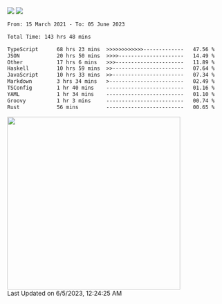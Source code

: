 <div>
  <img src="https://github-readme-stats.vercel.app/api?username=naporin0624&count_private=true&show_icons=true" />
  <img src="https://github-readme-stats.vercel.app/api/top-langs/?username=naporin0624&layout=compact&hide=css" />
  <!--START_SECTION:waka-->

```txt
From: 15 March 2021 - To: 05 June 2023

Total Time: 143 hrs 48 mins

TypeScript      68 hrs 23 mins  >>>>>>>>>>>>-------------   47.56 %
JSON            20 hrs 50 mins  >>>>---------------------   14.49 %
Other           17 hrs 6 mins   >>>----------------------   11.89 %
Haskell         10 hrs 59 mins  >>-----------------------   07.64 %
JavaScript      10 hrs 33 mins  >>-----------------------   07.34 %
Markdown        3 hrs 34 mins   >------------------------   02.49 %
TSConfig        1 hr 40 mins    -------------------------   01.16 %
YAML            1 hr 34 mins    -------------------------   01.10 %
Groovy          1 hr 3 mins     -------------------------   00.74 %
Rust            56 mins         -------------------------   00.65 %
```

<!--END_SECTION:waka-->
  
  <!--START_SECTION:lapras-card-->
<a href="https://lapras.com/public/CDQE7TF" target="_blank" rel="noopener noreferrer"><img src="https://lapras-card-generator.vercel.app/api/svg?e=3.68&b=3.48&i=3.5&b1=%23232323&b2=%236d6d6d&i1=%23212121&i2=%23818181&l=ja" width="400" ></a>  
Last Updated on 6/5/2023, 12:24:25 AM
<!--END_SECTION:lapras-card-->
</div>
